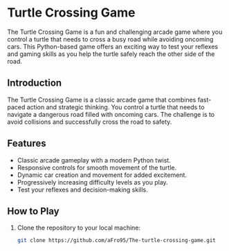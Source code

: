 # Turtle Crossing Game

The Turtle Crossing Game is a fun and challenging arcade game where you control a turtle that needs to cross a busy road while avoiding oncoming cars. 
This Python-based game offers an exciting way to test your reflexes and gaming skills as you help the turtle safely reach the other side of the road.

## Introduction

The Turtle Crossing Game is a classic arcade game that combines fast-paced action and strategic thinking. 
You control a turtle that needs to navigate a dangerous road filled with oncoming cars. 
The challenge is to avoid collisions and successfully cross the road to safety.

## Features

- Classic arcade gameplay with a modern Python twist.
- Responsive controls for smooth movement of the turtle.
- Dynamic car creation and movement for added excitement.
- Progressively increasing difficulty levels as you play.
- Test your reflexes and decision-making skills.

## How to Play

1. Clone the repository to your local machine:

   ```sh
   git clone https://github.com/aFro95/The-turtle-crossing-game.git
